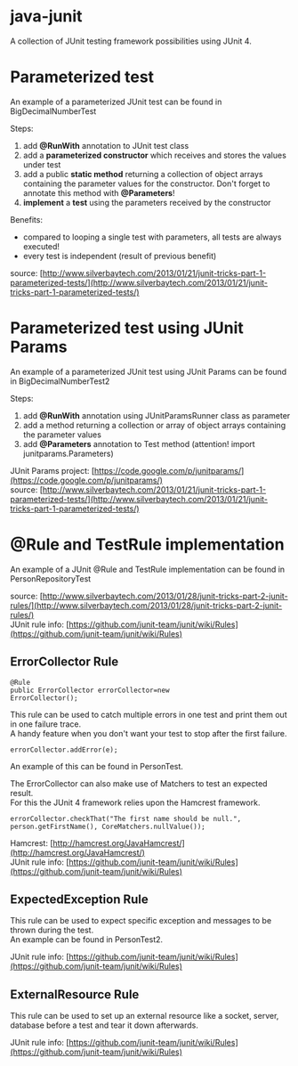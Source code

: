 java-junit
==========

A collection of JUnit testing framework possibilities using JUnit 4.

# Parameterized test

An example of a parameterized JUnit test can be found in BigDecimalNumberTest  

Steps:  
1. add **@RunWith** annotation to JUnit test class  
2. add a **parameterized constructor** which receives and stores the values under test  
3. add a public **static method** returning a collection of object arrays containing the parameter values for the constructor.  Don't forget to annotate this method with **@Parameters**!  
4. **implement** a **test** using the parameters received by the constructor  
  
Benefits:
- compared to looping a single test with parameters, all tests are always executed!  
- every test is independent (result of previous benefit)  
  
source: [http://www.silverbaytech.com/2013/01/21/junit-tricks-part-1-parameterized-tests/](http://www.silverbaytech.com/2013/01/21/junit-tricks-part-1-parameterized-tests/)  
  
# Parameterized test using JUnit Params  
  
An example of a parameterized JUnit test using JUnit Params can be found in BigDecimalNumberTest2
  
Steps:  
1. add **@RunWith** annotation using JUnitParamsRunner class as parameter  
2. add a method returning a collection or array of object arrays containing the parameter values  
3. add **@Parameters** annotation to Test method (attention! import junitparams.Parameters)  
  
JUnit Params project: [https://code.google.com/p/junitparams/](https://code.google.com/p/junitparams/)  
source: [http://www.silverbaytech.com/2013/01/21/junit-tricks-part-1-parameterized-tests/](http://www.silverbaytech.com/2013/01/21/junit-tricks-part-1-parameterized-tests/)  
  
# @Rule and TestRule implementation  
  
An example of a JUnit @Rule and TestRule implementation can be found in PersonRepositoryTest

source: [http://www.silverbaytech.com/2013/01/28/junit-tricks-part-2-junit-rules/](http://www.silverbaytech.com/2013/01/28/junit-tricks-part-2-junit-rules/)  
JUnit rule info: [https://github.com/junit-team/junit/wiki/Rules](https://github.com/junit-team/junit/wiki/Rules)
  
## ErrorCollector Rule  
  
<code>@Rule</code>  
<code>public ErrorCollector errorCollector=new ErrorCollector();</code>  
  
This rule can be used to catch multiple errors in one test and print them out in one failure trace.  
A handy feature when you don't want your test to stop after the first failure.  
  
<code>errorCollector.addError(e);</code>  
  
An example of this can be found in PersonTest.  
  
The ErrorCollector can also make use of Matchers to test an expected result.  
For this the JUnit 4 framework relies upon the Hamcrest framework.  
  
<code>errorCollector.checkThat("The first name should be null.",  person.getFirstName(),  CoreMatchers.nullValue());</code>  
  
Hamcrest: [http://hamcrest.org/JavaHamcrest/](http://hamcrest.org/JavaHamcrest/)  
JUnit rule info: [https://github.com/junit-team/junit/wiki/Rules](https://github.com/junit-team/junit/wiki/Rules)
  
## ExpectedException Rule  
  
This rule can be used to expect specific exception and messages to be thrown during the test.  
An example can be found in PersonTest2.  
  
JUnit rule info: [https://github.com/junit-team/junit/wiki/Rules](https://github.com/junit-team/junit/wiki/Rules)  
  
## ExternalResource Rule  
  
This rule can be used to set up an external resource like a socket, server, database before a test and tear it down afterwards.  
  
JUnit rule info: [https://github.com/junit-team/junit/wiki/Rules](https://github.com/junit-team/junit/wiki/Rules)  
